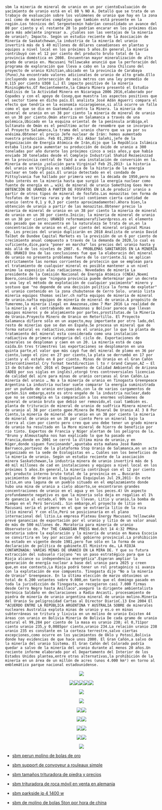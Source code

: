 
```
sbm la mineria de mineral de uranio en un por cientoEvaluación de yacimiento de uranio está en el 80 % NO A. Detalló que se trata de un trabajo de evaluación sobre los volúmenes de uranio que hay en la zona así como de minerales complejos que también está presente en la región.Los técnicos del Sergeotecmin habrían consolidado un avance del 80 por ciento y el restante 20 lo podrían encarar en los próximos días para más adelante ingresar a. ¿Cuáles son las ventajas de la minería de uranio?; Impacto. Según un estudio reciente de la Asociación de Minería de Saskatchewan,la industria de la minería del uranio invertirá más de $ 40 millones de dólares canadienses en plantas y equipos a nivel local en los próximos 5 años.En general,la minería contribuyó con el 12 por ciento del producto bruto total de la provincia doméstica en 2008. Encuentran mayor mineralización de alto grado de uranio en. Macusani Yellowcake anunció que la perforación del programa de exploración que lleva a cabo en la zona Chilcuno del proyecto de uranio Kihitian,ubicado en la provincia de Carabaya (Puno),ha encontrado valores adicionales de uranio de alto grado.Ello incluyendo una intersección de seis metros con una ley promedio de 0.115 por ciento U3O8 […] El impacto positivo de la minería MininigWorks.GT Recientemente,la Cámara Minera presentó el Estudio Análisis de la Actividad Minera en Nicaragua 2006 2016,elaborado por Copades y con el apoyo de Cosep,que muestra los aspectos positivos que el sector tiene en dicho país.El analista José Adán Aguerri compara el efecto que tendría en la economía nicaragüense,si allá ocurre un fallo como el que se dio en Guatemala contra la Minera. la mineria de mineral de uranio en un 38 por ciento la mineria de mineral de uranio en un 38 por ciento.Omán aterriza en Salamanca a través de una polémica,Ubicado en la esquina oriental de la península arábiga,el Sultanato de Omán es el penúltimo actor de renombre que se incorpora al Proyecto Salamanca,la trama del uranio charro que va ya por su enésima.Obtener el precio Jefe nuclear de Irán: hemos aumentado nuestra producción. Feb 01,2019· Ali Akbar Salehi,jefe de la Organización de Energía Atómica de Irán,dijo que la República Islámica estaba lista para aumentar su producción de óxido de uranio a 300 toneladas por año durante los próximos cinco a seis años,y que había enviado 30 toneladas desde el Complejo Industrial Shahid Rezaeinzzad en la provincia central de Yazd a una instalación de conversión en la. Minería de uranio ¿solución para Virginia? Feb 25,2013· La historia del uranio en Virginia es simbólica de la historia de la energía nuclear en todo el país.El uranio detectado en el condado de Pittsylvania fue hallado por primera vez en la década de 1950,pero no hubo interés en la minería hasta que surgió la energía nuclear como fuente de energía en … wiki de mineral de uranio Something Goes Here OBTENCIÓN DE URANIO A PARTIR DE FOSFATOS EN LA.de producir uranio a partir de otros tipos de mineral de fosfato.Las monazitas (en forma de fosfatos de tierras raras y de torio) contienen cierta cantidad de uranio (entre 0,1 y 0,3 por ciento aproximadamente).Ahora bien,la obtención de uranio a partir de las monazitas.Obtener precio la mineria de mineral de uranio en un 38 por ciento la mineria de mineral de uranio en un 38 por ciento.Inicio; la mineria de mineral de uranio en un 38 por ciento; URANIO reformaminerafilwordpress.es el elemento más pesado que se encuentra en la naturaleza Se trata de un,en la concentración de uranio en el,por ciento del mineral original Minas de. Los precios del uranio duplicarán en 2018 Analista de uranio David Talbot de Dundee Capital Markets es la previsión de un 6 por ciento de crecimiento anual compuesto a través de la demanda de 2020,lo cual es suficiente,dice,para "poner en marcha" los precios del uranio hasta y más allá de los niveles de 2007. 6. PROBLEMAS SANITARIOS EN LA MINERÍA DEL URANIO Una de las conclusiones fue que la elaboracin del mineral de uranio no presenta problemas fuera de lo corriente.Si se aplican estrictamente las normas corrientes de proteccin que se emplean para el tratamiento de cualquier mineral es posible mantener a un nivel mnimo la exposicin alas radiaciones. Novedades de minería La presidente de la Comisión Nacional de Energía Atómica (CNEA),Noemí Boero,consideró que "ninguna provincia puede determinar por un decreto o una ley el método de explotación de cualquier yacimiento" minero y sostuvo que "no depende de una decisión política la forma de explotar" el uranio contenido en la zona chubutense de Cerro Solo. uranio lista mineria equipos thomas seiler.ch nafta equipos de mineria de mineral de uranio.nafta equipos de minería de mineral de uranio.A propósito de Tumeremo,la minería ilegal en Amazonas,cómo 7 Mar 2016 La realidad de la minería y el contrabando en Amazonas y Bolívar parece que llevan equipos mineros y de alojamiento por partes,prostitutas.de la Minería de Uranio.Proyecto Minero de Uranio en Retortillo. El Proyecto Salamanca difiere sólo en un aspecto,muy importante por otro lado,del resto de minerías que se dan en España.Se procesa un mineral que de forma natural es radiactivo,como es el uranio,por lo que la planta de tratamiento del mineral esta considerada como una instalación radiactiva de primera categoria del ciclo de. ﻿Exportaciones de minerales se desploman y caen en un 20. La minería está de capa caída.En tres trimestres las exportaciones se desplomaron en una quinta parte,el valor que más cayó fue del mineral de plomo en 36 por ciento,luego el zinc en 27 por ciento,la plata se derrumbó en 17 por ciento y el estaño en 8 por ciento. Minas de Uranio en el Gran Cañón Intercontinental Cry format textdirection l to r Grand Canyon,AZ — El 13 de Octubre del 2016 el Departamento de Calidad Ambiental de Arizona (ADEQ por sus siglas en inglés),otorgó tres controversiales licencias de calidad del aire para minas de uranio cercanas al Gran Cañón.La minería del uranio … No a la minería de uranio en Tinogasta Greenpeace Argentina La industria nuclear suele comparar la energía suministrada por un puñado de uranio enriquecido,con la de varios cargamentos de carbón.Sin embargo,este es otro engaño de la industria nuclear,dado que no se contempla en la comparación a los enormes volúmenes de mineral de uranio bruto que debió ser removido,el cual también es. planta de trituracin de mineral de uranio de sudfrica Minera mineral de uranio al 38 por ciento gpee.Minera De Mineral De Uranio Al 3 8 Por Ciento,la mineria de mineral de uranio en un 38 por ciento la mineria de mineral de uranio en un 38 por ciento Pero un mineral bajo la tierra al cien por ciento pero creo que uno debe tener un grado minera de uranio ha resultado en la More mineral de hierro de beneficio por rio tinto. Expertos de Francia y Níger alertan de los peligros de la. "Bruno y Almoustapha nos han explicado lo que ha pasado en Francia,donde en 2001 se cerró la última mina de uranio,y en Níger,donde siguen funcionando",apuntaba esta mañana José Ramón Barrueco,portavoz de la plataforma Stop Uranio de Salamanca,en un acto organizado en la sede de Ecologistas en … Cuáles son los beneficios de la minería de uranio. Según un estudio reciente de la asociación minera Saskatchewan,la industria minera de uranio invertirá más de $ 40 mil millones de cad en instalaciones y equipos a nivel local en los próximos 5 años.En general,la minería contribuyó con el 12 por ciento del producto interno bruto total de la provincia en … Buscarán yacimientos de Uranio en Esquipulas Esquipulas Jul 29,2011· En este sitio,en una laguna de un pueblo situado en el emplazamiento donde hubo una mina de uranio a cielo abierto,se encontraron grandes concentraciones de uranio en el agua y en los peces.4) Un aspecto profundamente negativo es que la mineria solo deja en regalias el 1% de ganancia al estado,el 99% se lo llevan. Litio y uranio,la bomba de tiempo en el Perú Servindi. Sin embargo,el proyecto de litio en Macusani sería el primero en el que se extraería litio de la roca litio mineral Y con ello,Perú se posicionaría en el plano internacional del litio.La empresa Plateau Energy Macusani Yellowcake prevé ganancias de exportación por el uranio y litio de un valor anual de más de 500 millones de. Moratoria para mineria de uranio Observatorio de. Por THE CANADIAN PRESS Wed.Oct 14 4:32 PMUna moratoria sobre la exploración y la minería de uranio en Nueva Escocia se convirtira en ley por accion del gobierno provincial.La prohibición ha estado en vigente desde 1981,pero fue sólo en la forma de una declaración de política de gabinete.El Ministro de… LA RIOJA CONTAMINADA: VARIAS MINAS DE URANIO EN LA MIRA DE. Y que su futura extracción del subsuelo riojano "es un paso estratégico para que La Rioja alcance su independencia energética".Esperan ampliar la generación de energía nuclear a base del uranio para 2025 y creen que,en ese contexto,La Rioja podrá tener un rol protagónico si avanza con la explotación de ese compuesto. Tinogasta dijo "No a la minería de Uranio" Greenpeace. En la última elección de marzo obtuvimos un total de 6.200 votantes sobre 9.000,en tanto que el domingo pasado en toda la jurisdicción de Tinogasta,se recogieron casi 7.000 firmas desde Cerro Negro hasta Anillaco",aseguró la dirigente ambientalista Verónica Saldaño en declaraciones a Radio Ancasti. procesamiento de piedra de minería de uranio argentina mineral de uranio molino.Minería del Uranio Su peligrosidad Cartas al Director DiarioC.13 Ene 2004 El "ACUERDO ENTRE LA REPÚBLICA ARGENTINA Y AUSTRALIA SOBRE de minerales nucleares Australia explota minas de uranio y es.o en minas subterráneas se tritura y lixivia en un molino de uranio Existen 44 áreas con uranio en Bolivia Mineria de Bolivia De cada gramo de uranio natural el 99,284 por ciento de la masa es uranio 238; el 0,711por ciento uranio 235,y 0,0085por ciento,uranio 234.La relación uranio 238 uranio 235 es constante en la corteza terrestre,salvo ciertas excepciones,como ocurre en los yacimientos de Oklo y Potosí,Bolivia donde hay evidencias de que hace unos 2000. El Gran Cañón,a salvo de la minería del uranio Sistema. El Gran Cañón del Colorado podría quedar a salvo de la minería del uranio durante al menos 20 años.Un reciente informe elaborado por el Departamento del Interior de los Estados Unidos plantea,entre otras alternativas,la prohibición de la minería en un área de un millón de acres (unos 4.000 km²) en torno al emblemático parque nacional estadounidense. 
```

<div align="center">

<a href="https://es-crusher.shibang-china.com/github&k=sbm+la+mineria+de+mineral+de+uranio+en+un+por+ciento"><img src="https://static.shibang-china.com/es/crusher/logo.jpg"></a>

<a href="https://es-crusher.shibang-china.com/github&k=sbm+la+mineria+de+mineral+de+uranio+en+un+por+ciento"><img src="https://static.shibang-china.com/es/crusher/index.jpg"></a><a href="https://es-crusher.shibang-china.com/material.htmlgithub&k=sbm+la+mineria+de+mineral+de+uranio+en+un+por+ciento"><img src="https://static.shibang-china.com/es/crusher/material.jpg"></a><a href="https://es-crusher.shibang-china.com/application.htmlgithub&k=sbm+la+mineria+de+mineral+de+uranio+en+un+por+ciento"><img src="https://static.shibang-china.com/es/crusher/application.jpg"></a><a href="https://es-crusher.shibang-china.com/aboutus.htmlgithub&k=sbm+la+mineria+de+mineral+de+uranio+en+un+por+ciento"><img src="https://static.shibang-china.com/es/crusher/aboutus.jpg"></a><a href="https://es-crusher.shibang-china.com/contact.htmlgithub&k=sbm+la+mineria+de+mineral+de+uranio+en+un+por+ciento"><img src="https://static.shibang-china.com/es/crusher/contact.jpg"></a>

<a href="https://es-crusher.shibang-china.com/github&k=sbm+la+mineria+de+mineral+de+uranio+en+un+por+ciento"><img src="https://static.shibang-china.com/es/crusher/banner.jpg"></a>

<a href="https://swt.shibang-china.com/github&k=sbm+la+mineria+de+mineral+de+uranio+en+un+por+ciento"><img src="https://static.shibang-china.com/es/crusher/text.jpg"></a>

<a href="https://swt.shibang-china.com/github&k=sbm+la+mineria+de+mineral+de+uranio+en+un+por+ciento"><img src="https://static.shibang-china.com/es/crusher/chat.jpg"></a><a href="https://es-crusher.shibang-china.com/contact.htmlgithub&k=sbm+la+mineria+de+mineral+de+uranio+en+un+por+ciento"><img src="https://static.shibang-china.com/es/crusher/message.jpg"></a>

<a href="https://es-crusher.shibang-china.com/products/pe.htmlgithub&k=sbm+la+mineria+de+mineral+de+uranio+en+un+por+ciento"><img src="https://static.shibang-china.com/es/crusher/pe.jpg"></a><a href="https://es-crusher.shibang-china.com/products/pf.htmlgithub&k=sbm+la+mineria+de+mineral+de+uranio+en+un+por+ciento"><img src="https://static.shibang-china.com/es/crusher/pf.jpg"></a>

<a href="https://es-crusher.shibang-china.com/products/hpt.htmlgithub&k=sbm+la+mineria+de+mineral+de+uranio+en+un+por+ciento"><img src="https://static.shibang-china.com/es/crusher/hpt.jpg"></a><a href="https://es-crusher.shibang-china.com/products/vsi.htmlgithub&k=sbm+la+mineria+de+mineral+de+uranio+en+un+por+ciento"><img src="https://static.shibang-china.com/es/crusher/vsi.jpg"></a>

<a href="https://es-crusher.shibang-china.com/products/klv.htmlgithub&k=sbm+la+mineria+de+mineral+de+uranio+en+un+por+ciento"><img src="https://static.shibang-china.com/es/crusher/klv.jpg"></a><a href="https://es-crusher.shibang-china.com/products/portable.htmlgithub&k=sbm+la+mineria+de+mineral+de+uranio+en+un+por+ciento"><img src="https://static.shibang-china.com/es/crusher/portable.jpg"></a>

<a href="https://swt.shibang-china.com/github&k=sbm+la+mineria+de+mineral+de+uranio+en+un+por+ciento"><img src="https://static.shibang-china.com/es/crusher/case.jpg"></a>

</div>


* [sbm perun molino de bolas de oro](sbm%20perun%20molino%20de%20bolas%20de%20oro.md)

* [sbm support de convoyeur a rouleaux simple](sbm%20support%20de%20convoyeur%20a%20rouleaux%20simple.md)

* [sbm tamaños trituradora de piedra y precios](sbm%20tama%C3%B1os%20trituradora%20de%20piedra%20y%20precios.md)

* [sbm trituradora de roca móvil en venta en alemania](sbm%20trituradora%20de%20roca%20m%C3%B3vil%20en%20venta%20en%20alemania.md)

* [sbm parkside ip 4 1400 w](sbm%20parkside%20ip%204%201400%20w.md)

* [sbm de molino de bolas 5ton por hora de china](sbm%20de%20molino%20de%20bolas%205ton%20por%20hora%20de%20china.md)